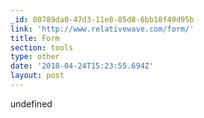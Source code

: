 ```yaml
---
_id: 80789da0-47d3-11e8-85d8-6bb18f49d95b
link: 'http://www.relativewave.com/form/'
title: Form
section: tools
type: other
date: '2018-04-24T15:23:55.694Z'
layout: post
---
```

undefined
